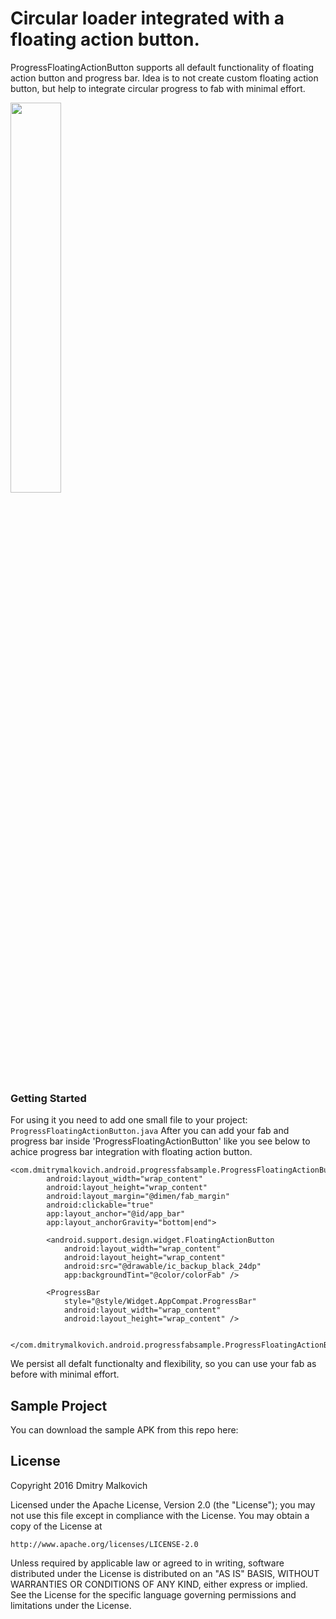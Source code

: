 # Circular loader integrated with a floating action button.

ProgressFloatingActionButton supports all default functionality of floating action button and progress bar. Idea is to not create custom floating action button, but help to integrate circular progress to fab with minimal effort.

<img width="40%" src="https://cloud.githubusercontent.com/assets/2931932/14582337/84424940-040a-11e6-9236-d362606055bb.png" />

### Getting Started

For using it you need to add one small file to your project: `ProgressFloatingActionButton.java`
After you can add your fab and progress bar inside 'ProgressFloatingActionButton' like you see below to achice progress bar integration with floating action button.

```
<com.dmitrymalkovich.android.progressfabsample.ProgressFloatingActionButton
        android:layout_width="wrap_content"
        android:layout_height="wrap_content"
        android:layout_margin="@dimen/fab_margin"
        android:clickable="true"
        app:layout_anchor="@id/app_bar"
        app:layout_anchorGravity="bottom|end">

        <android.support.design.widget.FloatingActionButton
            android:layout_width="wrap_content"
            android:layout_height="wrap_content"
            android:src="@drawable/ic_backup_black_24dp"
            app:backgroundTint="@color/colorFab" />

        <ProgressBar
            style="@style/Widget.AppCompat.ProgressBar"
            android:layout_width="wrap_content"
            android:layout_height="wrap_content" />

    </com.dmitrymalkovich.android.progressfabsample.ProgressFloatingActionButton>
```

We persist all defalt functionalty and flexibility, so you can use your fab as before with minimal effort.

## Sample Project

You can download the sample APK from this repo here:

## License

Copyright 2016 Dmitry Malkovich

Licensed under the Apache License, Version 2.0 (the "License");
you may not use this file except in compliance with the License.
You may obtain a copy of the License at

    http://www.apache.org/licenses/LICENSE-2.0

Unless required by applicable law or agreed to in writing, software
distributed under the License is distributed on an "AS IS" BASIS,
WITHOUT WARRANTIES OR CONDITIONS OF ANY KIND, either express or implied.
See the License for the specific language governing permissions and
limitations under the License.
